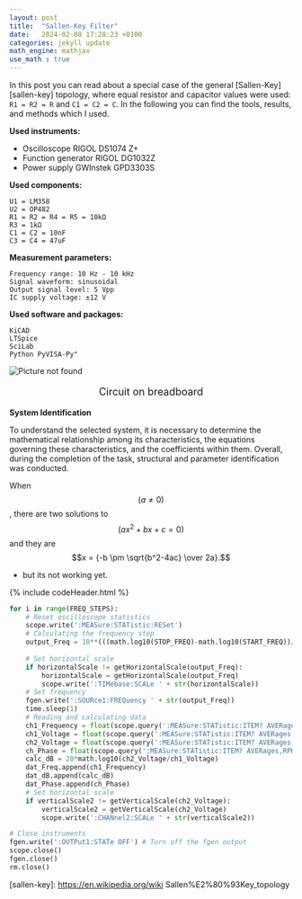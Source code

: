 ```yaml
---
layout: post
title:  "Sallen-Key Filter"
date:   2024-02-08 17:28:23 +0100
categories: jekyll update
math_engine: mathjax
use_math : true
---
```

In this post you can read about a special case of the general [Sallen-Key][sallen-key] topology, where equal resistor and capacitor values were used:  `R1 = R2 = R` and `C1 = C2 = C`. In the following you can find the tools, results, and methods which I used.

**Used instruments:**

  -  Oscilloscope RIGOL DS1074 Z+
  -  Function generator RIGOL DG1032Z
  -  Power supply GWInstek GPD3303S

**Used components:**

    U1 = LM358
    U2 = OP482
    R1 = R2 = R4 = R5 = 10kΩ
    R3 = 1kΩ
    C1 = C2 = 10nF
    C3 = C4 = 47uF

**Measurement parameters:**

    Frequency range: 10 Hz - 10 kHz
    Signal waveform: sinusoidal
    Output signal level: 5 Vpp
    IC supply voltage: ±12 V


**Used software and packages:**

    KiCAD
    LTSpice
    SciLab
    Python PyVISA-Py"


<img src="/unideb.playgnd/images/breadboard.png" alt="Picture not found">
<p align="center" style="font-size: 18px;">
Circuit on breadboard</p>

**System Identification**

To understand the selected system, it is necessary to determine the mathematical relationship among its characteristics, the equations governing these characteristics, and the coefficients within them. Overall, during the completion of the task, structural and parameter identification was conducted.

When $$(a \ne 0)$$, there are two solutions to $$(ax^2 + bx + c = 0)$$ and they are
$$x = {-b \pm \sqrt{b^2-4ac} \over 2a}.$$

 - but its not working yet.

{% include codeHeader.html %}
```python
for i in range(FREQ_STEPS):
    # Reset oscilloscope statistics
    scope.write(':MEASure:STATistic:RESet')
    # Calculating the frequency step
    output_Freq = 10**(((math.log10(STOP_FREQ)-math.log10(START_FREQ))/(FREQ_STEPS-1)*(1+i-1))+math.log10(START_FREQ))
    
    # Set horizontal scale
    if horizontalScale != getHorizontalScale(output_Freq):
        horizontalScale = getHorizontalScale(output_Freq)
        scope.write(':TIMebase:SCALe ' + str(horizontalScale))
    # Set frequency
    fgen.write(':SOURce1:FREQuency ' + str(output_Freq))
    time.sleep(1)
    # Reading and calculating data
    ch1_Frequency = float(scope.query(':MEASure:STATistic:ITEM? AVERages,FREQuency,CHANnel1'))
    ch1_Voltage = float(scope.query(':MEASure:STATistic:ITEM? AVERages,VPP,CHANnel1'))
    ch2_Voltage = float(scope.query(':MEASure:STATistic:ITEM? AVERages,VPP,CHANnel2'))
    ch_Phase = float(scope.query(':MEASure:STATistic:ITEM? AVERages,RPHase'))*-1
    calc_dB = 20*math.log10(ch2_Voltage/ch1_Voltage)
    dat_Freq.append(ch1_Frequency)
    dat_dB.append(calc_dB)
    dat_Phase.append(ch_Phase)
    # Set horizontal scale
    if verticalScale2 != getVerticalScale(ch2_Voltage):
        verticalScale2 = getVerticalScale(ch2_Voltage)
        scope.write(':CHANnel2:SCALe ' + str(verticalScale2))

# Close instruments
fgen.write(':OUTPut1:STATe OFF') # Turn off the fgen output
scope.close()
fgen.close()
rm.close()
```


[sallen-key]: https://en.wikipedia.org/wiki Sallen%E2%80%93Key_topology
